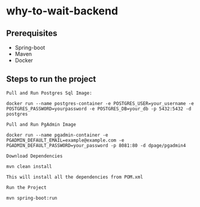 # why-to-wait-backend

## Prerequisites

- Spring-boot
- Maven
- Docker

## Steps to run the project

`Pull and Run Postgres Sql Image:`

```
docker run --name postgres-container -e POSTGRES_USER=your_username -e POSTGRES_PASSWORD=yourpassword -e POSTGRES_DB=your_db -p 5432:5432 -d postgres
```

`Pull and Run PgAdmin Image`

```
docker run --name pgadmin-container -e PGADMIN_DEFAULT_EMAIL=example@example.com -e PGADMIN_DEFAULT_PASSWORD=your_password -p 8081:80 -d dpage/pgadmin4
```

`Download Dependencies`

```
mvn clean install
```

`This will install all the dependencies from POM.xml`

`Run the Project`

```
mvn spring-boot:run
```
